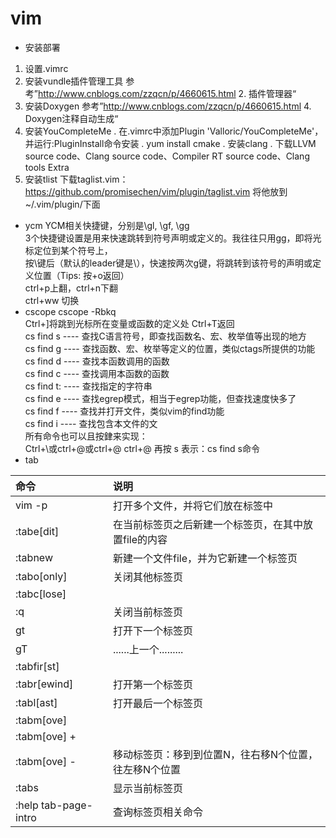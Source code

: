 # vim
* 安装部署
1. 设置.vimrc
2. 安装vundle插件管理工具
参考”http://www.cnblogs.com/zzqcn/p/4660615.html 2. 插件管理器“
3. 安装Doxygen
参考”http://www.cnblogs.com/zzqcn/p/4660615.html 4. Doxygen注释自动生成“
4. 安装YouCompleteMe
   . 在.vimrc中添加Plugin 'Valloric/YouCompleteMe'，并运行:PluginInstall命令安装
   . yum install cmake
   . 安装clang
      . 下载LLVM source code、Clang source code、Compiler RT source code、Clang tools Extra
5. 安装tlist
            下载taglist.vim：https://github.com/promisechen/vim/plugin/taglist.vim
                  将他放到~/.vim/plugin/下面

* ycm 
    YCM相关快捷键，分别是\gl, \gf, \gg  
    3个快捷键设置是用来快速跳转到符号声明或定义的。我往往只用gg，即将光标定位到某个符号上，  
    按\键后（默认的leader键是\），快速按两次g键，将跳转到该符号的声明或定义位置（Tips: 按<ctrl>+o返回）  
    ctrl+p上翻，ctrl+n下翻  
    ctrl+ww 切换  
* cscope
    cscope -Rbkq  
    Ctrl+]将跳到光标所在变量或函数的定义处 Ctrl+T返回   
    cs find s ---- 查找C语言符号，即查找函数名、宏、枚举值等出现的地方  
    cs find g ---- 查找函数、宏、枚举等定义的位置，类似ctags所提供的功能  
    cs find d ---- 查找本函数调用的函数  
    cs find c ---- 查找调用本函数的函数  
    cs find t: ---- 查找指定的字符串  
    cs find e ---- 查找egrep模式，相当于egrep功能，但查找速度快多了  
    cs find f ---- 查找并打开文件，类似vim的find功能  
    cs find i ---- 查找包含本文件的文   
    所有命令也可以且按銉来实现：   
      Ctrl+\或ctrl+@或ctrl+@ ctrl+@ 再按 s 表示：cs find s命令  
* tab


|命令|	说明|
|:--|:--|
|vim -p <files>	|打开多个文件，并将它们放在标签中|
|:tabe[dit] <file>	|在当前标签页之后新建一个标签页，在其中放置file的内容|
|:tabnew <file>	|新建一个文件file，并为它新建一个标签页
|:tabo[only]	|关闭其他标签页
|:tabc[lose]|
|:q	|关闭当前标签页
|gt	|打开下一个标签页
|gT	|......上一个.........
|:tabfir[st]|
|:tabr[ewind]	|打开第一个标签页
|:tabl[ast]	|打开最后一个标签页
|:tabm[ove] <N>
|:tabm[ove] +<N>
|:tabm[ove] -<N>	|移动标签页：移到到位置N，往右移N个位置，往左移N个位置
|:tabs	|显示当前标签页
|:help tab-page-intro	|查询标签页相关命令
